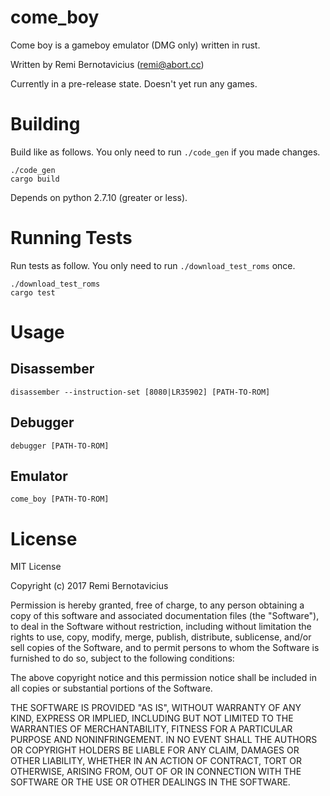# come_boy

Come boy is a gameboy emulator (DMG only) written in rust.

Written by Remi Bernotavicius (remi@abort.cc)

Currently in a pre-release state.  Doesn't yet run any games.

# Building
Build like as follows. You only need to run `./code_gen` if you made changes.

    ./code_gen
    cargo build

Depends on python 2.7.10 (greater or less).

# Running Tests
Run tests as follow. You only need to run `./download_test_roms` once.

    ./download_test_roms
    cargo test

# Usage

## Disassember
`disassember --instruction-set [8080|LR35902] [PATH-TO-ROM]`

## Debugger
`debugger [PATH-TO-ROM]`

## Emulator
`come_boy [PATH-TO-ROM]`

# License
MIT License

Copyright (c) 2017 Remi Bernotavicius

Permission is hereby granted, free of charge, to any person obtaining a copy
of this software and associated documentation files (the "Software"), to deal
in the Software without restriction, including without limitation the rights
to use, copy, modify, merge, publish, distribute, sublicense, and/or sell
copies of the Software, and to permit persons to whom the Software is
furnished to do so, subject to the following conditions:

The above copyright notice and this permission notice shall be included in all
copies or substantial portions of the Software.

THE SOFTWARE IS PROVIDED "AS IS", WITHOUT WARRANTY OF ANY KIND, EXPRESS OR
IMPLIED, INCLUDING BUT NOT LIMITED TO THE WARRANTIES OF MERCHANTABILITY,
FITNESS FOR A PARTICULAR PURPOSE AND NONINFRINGEMENT. IN NO EVENT SHALL THE
AUTHORS OR COPYRIGHT HOLDERS BE LIABLE FOR ANY CLAIM, DAMAGES OR OTHER
LIABILITY, WHETHER IN AN ACTION OF CONTRACT, TORT OR OTHERWISE, ARISING FROM,
OUT OF OR IN CONNECTION WITH THE SOFTWARE OR THE USE OR OTHER DEALINGS IN THE
SOFTWARE.
